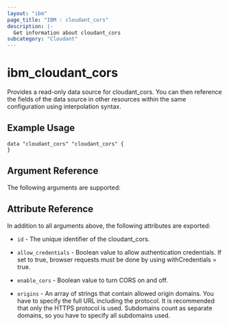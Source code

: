 ```yaml
---
layout: "ibm"
page_title: "IBM : cloudant_cors"
description: |-
  Get information about cloudant_cors
subcategory: "Cloudant"
---
```


# ibm\_cloudant_cors

Provides a read-only data source for cloudant_cors. You can then reference the fields of the data source in other resources within the same configuration using interpolation syntax.

## Example Usage

```hcl
data "cloudant_cors" "cloudant_cors" {
}
```

## Argument Reference

The following arguments are supported:


## Attribute Reference

In addition to all arguments above, the following attributes are exported:

* `id` - The unique identifier of the cloudant_cors.
* `allow_credentials` - Boolean value to allow authentication credentials. If set to true, browser requests must be done by using withCredentials = true.

* `enable_cors` - Boolean value to turn CORS on and off.

* `origins` - An array of strings that contain allowed origin domains. You have to specify the full URL including the protocol. It is recommended that only the HTTPS protocol is used. Subdomains count as separate domains, so you have to specify all subdomains used.

